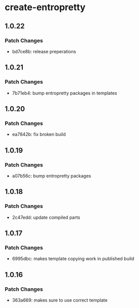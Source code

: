 # create-entropretty

## 1.0.22

### Patch Changes

- bd7ce8b: release preperations

## 1.0.21

### Patch Changes

- 7b71eb4: bump entropretty packages in templates

## 1.0.20

### Patch Changes

- ea7842b: fix broken build

## 1.0.19

### Patch Changes

- a07b56c: bump entropretty packages

## 1.0.18

### Patch Changes

- 2c47edd: update compiled parts

## 1.0.17

### Patch Changes

- 6995dbc: makes template copying work in published build

## 1.0.16

### Patch Changes

- 363a669: makes sure to use correct template
